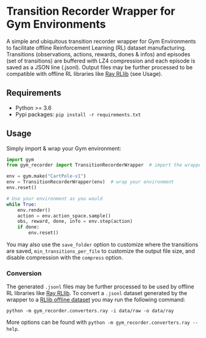# Transition Recorder Wrapper for Gym Environments

A simple and ubiquitous transition recorder wrapper for Gym Environments to facilitate offline Reinforcement Learning (RL) dataset manufacturing. Transitions (observations, actions, rewards, dones & infos) and episodes (set of transitions) are buffered with LZ4 compression and each episode is saved as a JSON line (.jsonl). Output files may be further processed to be compatible with offline RL libraries like [Ray RLlib](https://docs.ray.io/en/master/rllib/index.html) (see Usage).

## Requirements

- Python >= 3.6
- Pypi packages: `pip install -r requirements.txt`

## Usage

Simply import & wrap your Gym environment:

```python
import gym
from gym_recorder import TransitionRecorderWrapper  # import the wrapper

env = gym.make("CartPole-v1")
env = TransitionRecorderWrapper(env)  # wrap your environment
env.reset()

# Use your environment as you would
while True:
    env.render()
    action = env.action_space.sample()
    obs, reward, done, info = env.step(action)
    if done:
        env.reset()
```

You may also use the `save_folder` option to customize where the transitions are saved, `min_transitions_per_file` to customize the output file size, and disable compression with the `compress` option.

### Conversion

The generated `.jsonl` files may be further processed to be used by offline RL libraries like [Ray RLlib](https://docs.ray.io/en/master/rllib/index.html). To convert a `.jsonl` dataset generated by the wrapper to a [RLlib offline dataset](https://docs.ray.io/en/master/rllib-offline.html) you may run the following command:

`python -m gym_recorder.converters.ray -i data/raw -o data/ray`

More options can be found with `python -m gym_recorder.converters.ray --help`.
